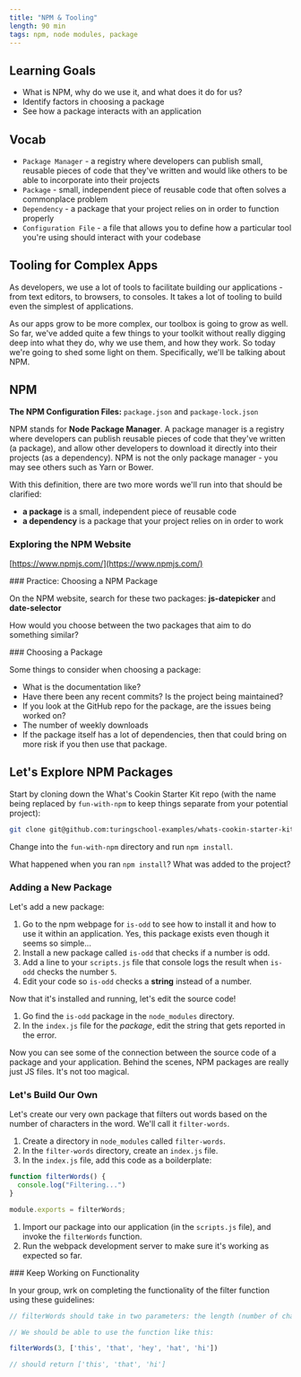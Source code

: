 ```yaml
---
title: "NPM & Tooling"
length: 90 min
tags: npm, node modules, package
---
```


## Learning Goals

* What is NPM, why do we use it, and what does it do for us?
* Identify factors in choosing a package
* See how a package interacts with an application

## Vocab

* `Package Manager` - a registry where developers can publish small, reusable pieces of code that they've written and would like others to be able to incorporate into their projects
* `Package` - small, independent piece of reusable code that often solves a commonplace problem
* `Dependency` - a package that your project relies on in order to function properly
* `Configuration File` - a file that allows you to define how a particular tool you're using should interact with your codebase

## Tooling for Complex Apps

As developers, we use a lot of tools to facilitate building our applications - from text editors, to browsers, to consoles. It takes a lot of tooling to build even the simplest of applications.

As our apps grow to be more complex, our toolbox is going to grow as well. So far, we've added quite a few things to your toolkit without really digging deep into what they do, why we use them, and how they work. So today we're going to shed some light on them. Specifically, we'll be talking about NPM.

## NPM

**The NPM Configuration Files:** `package.json` and `package-lock.json`

NPM stands for **Node Package Manager**. A package manager is a registry where developers can publish reusable pieces of code that they've written (a package), and allow other developers to download it directly into their projects (as a dependency). NPM is not the only package manager - you may see others such as Yarn or Bower.

With this definition, there are two more words we'll run into that should be clarified:

* **a package** is a small, independent piece of reusable code
* **a dependency** is a package that your project relies on in order to work

### Exploring the NPM Website

[https://www.npmjs.com/](https://www.npmjs.com/)

<section class="call-to-action">
### Practice: Choosing a NPM Package
  
On the NPM website, search for these two packages: **js-datepicker** and **date-selector**

How would you choose between the two packages that aim to do something similar?
</section>

<section class="answer">
### Choosing a Package

Some things to consider when choosing a package:
* What is the documentation like?
* Have there been any recent commits? Is the project being maintained?
* If you look at the GitHub repo for the package, are the issues being worked on?
* The number of weekly downloads
* If the package itself has a lot of dependencies, then that could bring on more risk if you then use that package.
</section>

## Let's Explore NPM Packages

Start by cloning down the What's Cookin Starter Kit repo (with the name being replaced by `fun-with-npm` to keep things separate from your potential project):

```bash
git clone git@github.com:turingschool-examples/whats-cookin-starter-kit.git fun-with-npm
```

Change into the `fun-with-npm` directory and run `npm install`.

What happened when you ran `npm install`? What was added to the project?

### Adding a New Package

Let's add a new package:

1. Go to the npm webpage for `is-odd` to see how to install it and how to use it within an application. Yes, this package exists even though it seems so simple...
1. Install a new package called `is-odd` that checks if a number is odd.
1. Add a line to your `scripts.js` file that console logs the result when `is-odd` checks the number `5`.
1. Edit your code so `is-odd` checks a **string** instead of a number.

Now that it's installed and running, let's edit the source code!
1. Go find the `is-odd` package in the `node_modules` directory.
1. In the `index.js` file for the _package_, edit the string that gets reported in the error.

Now you can see some of the connection between the source code of a package and your application. Behind the scenes, NPM packages are really just JS files. It's not too magical.

### Let's Build Our Own

Let's create our very own package that filters out words based on the number of characters in the word. We'll call it `filter-words`.

1. Create a directory in `node_modules` called `filter-words`.
1. In the `filter-words` directory, create an `index.js` file.
1. In the `index.js` file, add this code as a boilderplate:

```js
function filterWords() {
  console.log("Filtering...")
}

module.exports = filterWords;
```

1. Import our package into our application (in the `scripts.js` file), and invoke the `filterWords` function.
1. Run the webpack development server to make sure it's working as expected so far.

<section class="call-to-action">
### Keep Working on Functionality
  
In your group, wrk on completing the functionality of the filter function using these guidelines:

```js
// filterWords should take in two parameters: the length (number of characters) of the word we want to filter out, and an array of words

// We should be able to use the function like this:

filterWords(3, ['this', 'that', 'hey', 'hat', 'hi'])

// should return ['this', 'that', 'hi']
```
</section>
